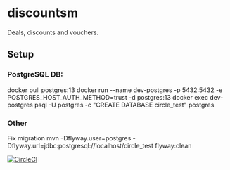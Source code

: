 # discountsm

Deals, discounts and vouchers.

## Setup

### PostgreSQL DB:

docker pull postgres:13 docker run --name dev-postgres -p 5432:5432 -e
POSTGRES_HOST_AUTH_METHOD=trust -d postgres:13 docker exec dev-postgres psql -U postgres -c "CREATE
DATABASE circle_test" postgres

### Other

Fix migration mvn -Dflyway.user=postgres -Dflyway.url=jdbc:postgresql://localhost/circle_test
flyway:clean

[![CircleCI](https://circleci.com/gh/pl4za/discountsm.svg?style=shield&circle-token=84d6308b028d53b580577374a553049c3b831af3)](https://app.circleci.com/pipelines/github/pl4za/discountsm)
